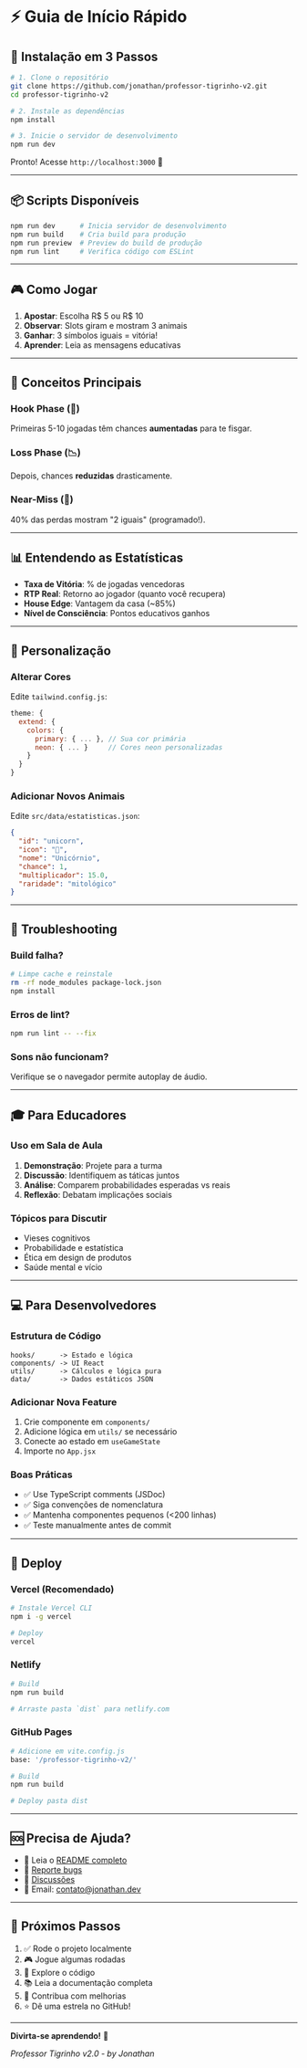 # ⚡ Guia de Início Rápido

## 🚀 Instalação em 3 Passos

```bash
# 1. Clone o repositório
git clone https://github.com/jonathan/professor-tigrinho-v2.git
cd professor-tigrinho-v2

# 2. Instale as dependências
npm install

# 3. Inicie o servidor de desenvolvimento
npm run dev
```

Pronto! Acesse `http://localhost:3000` 🎉

---

## 📦 Scripts Disponíveis

```bash
npm run dev      # Inicia servidor de desenvolvimento
npm run build    # Cria build para produção
npm run preview  # Preview do build de produção
npm run lint     # Verifica código com ESLint
```

---

## 🎮 Como Jogar

1. **Apostar**: Escolha R$ 5 ou R$ 10
2. **Observar**: Slots giram e mostram 3 animais
3. **Ganhar**: 3 símbolos iguais = vitória!
4. **Aprender**: Leia as mensagens educativas

---

## 🧠 Conceitos Principais

### Hook Phase (🎣)
Primeiras 5-10 jogadas têm chances **aumentadas** para te fisgar.

### Loss Phase (📉)
Depois, chances **reduzidas** drasticamente.

### Near-Miss (🎯)
40% das perdas mostram "2 iguais" (programado!).

---

## 📊 Entendendo as Estatísticas

- **Taxa de Vitória**: % de jogadas vencedoras
- **RTP Real**: Retorno ao jogador (quanto você recupera)
- **House Edge**: Vantagem da casa (~85%)
- **Nível de Consciência**: Pontos educativos ganhos

---

## 🎨 Personalização

### Alterar Cores

Edite `tailwind.config.js`:
```js
theme: {
  extend: {
    colors: {
      primary: { ... }, // Sua cor primária
      neon: { ... }     // Cores neon personalizadas
    }
  }
}
```

### Adicionar Novos Animais

Edite `src/data/estatisticas.json`:
```json
{
  "id": "unicorn",
  "icon": "🦄",
  "nome": "Unicórnio",
  "chance": 1,
  "multiplicador": 15.0,
  "raridade": "mitológico"
}
```

---

## 🔧 Troubleshooting

### Build falha?
```bash
# Limpe cache e reinstale
rm -rf node_modules package-lock.json
npm install
```

### Erros de lint?
```bash
npm run lint -- --fix
```

### Sons não funcionam?
Verifique se o navegador permite autoplay de áudio.

---

## 🎓 Para Educadores

### Uso em Sala de Aula

1. **Demonstração**: Projete para a turma
2. **Discussão**: Identifiquem as táticas juntos
3. **Análise**: Comparem probabilidades esperadas vs reais
4. **Reflexão**: Debatam implicações sociais

### Tópicos para Discutir

- Vieses cognitivos
- Probabilidade e estatística
- Ética em design de produtos
- Saúde mental e vício

---

## 💻 Para Desenvolvedores

### Estrutura de Código

```
hooks/      -> Estado e lógica
components/ -> UI React
utils/      -> Cálculos e lógica pura
data/       -> Dados estáticos JSON
```

### Adicionar Nova Feature

1. Crie componente em `components/`
2. Adicione lógica em `utils/` se necessário
3. Conecte ao estado em `useGameState`
4. Importe no `App.jsx`

### Boas Práticas

- ✅ Use TypeScript comments (JSDoc)
- ✅ Siga convenções de nomenclatura
- ✅ Mantenha componentes pequenos (<200 linhas)
- ✅ Teste manualmente antes de commit

---

## 📱 Deploy

### Vercel (Recomendado)

```bash
# Instale Vercel CLI
npm i -g vercel

# Deploy
vercel
```

### Netlify

```bash
# Build
npm run build

# Arraste pasta `dist` para netlify.com
```

### GitHub Pages

```bash
# Adicione em vite.config.js
base: '/professor-tigrinho-v2/'

# Build
npm run build

# Deploy pasta dist
```

---

## 🆘 Precisa de Ajuda?

- 📖 Leia o [README completo](README.md)
- 🐛 [Reporte bugs](https://github.com/jonathan/professor-tigrinho-v2/issues)
- 💬 [Discussões](https://github.com/jonathan/professor-tigrinho-v2/discussions)
- 📧 Email: contato@jonathan.dev

---

## 🎯 Próximos Passos

1. ✅ Rode o projeto localmente
2. 🎮 Jogue algumas rodadas
3. 🧠 Explore o código
4. 📚 Leia a documentação completa
5. 🤝 Contribua com melhorias
6. ⭐ Dê uma estrela no GitHub!

---

**Divirta-se aprendendo!** 🚀

*Professor Tigrinho v2.0 - by Jonathan*

